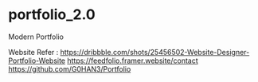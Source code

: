# portfolio_2.0
Modern Portfolio

Website Refer :  https://dribbble.com/shots/25456502-Website-Designer-Portfolio-Website
                 https://feedfolio.framer.website/contact
                 https://github.com/G0HAN3/Portfolio